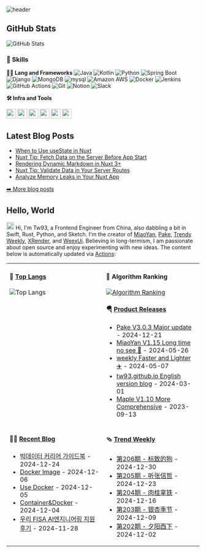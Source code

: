 ![header](https://capsule-render.vercel.app/api?type=waving&color=auto&height=360&text=Challenging+Data+Engineer&fontSize=50&fontAlign=50&fontAlignY=40&desc=Passion%2C+Challenge%2C+Sincerity&descSize=20&descAlign=50&descAlignY=60)



<h2>GitHub Stats</h2>
<p><img src="https://github-readme-stats.vercel.app/api?username=seongjju&amp;show_icons=true" alt="GitHub Stats"></p>


### 🦾 Skills
**🧑‍💻 Lang and Frameworks**
![Java](https://img.shields.io/badge/Java-000000.svg?&style=for-the-badge) ![Kotlin](https://img.shields.io/badge/kotlin-7F52FF.svg?&style=for-the-badge&logo=kotlin&logoColor=white) ![Python](https://img.shields.io/badge/python-3776AB.svg?&style=for-the-badge&logo=python&logoColor=white) ![Spring Boot](https://img.shields.io/badge/springboot-6DB33F.svg?&style=for-the-badge&logo=springboot&logoColor=white) ![Django](https://img.shields.io/badge/django-092E20.svg?&style=for-the-badge&logo=django&logoColor=white) ![MongoDB](https://img.shields.io/badge/mongodb-47A248.svg?&style=for-the-badge&logo=mongodb&logoColor=white) ![mysql](https://img.shields.io/badge/mysql-4479A1.svg?&style=for-the-badge&logo=mysql&logoColor=white) ![Amazon AWS](https://img.shields.io/badge/amazonaws-232F3E.svg?&style=for-the-badge&logo=amazonaws&logoColor=white) ![Docker](https://img.shields.io/badge/docker-2496ED.svg?&style=for-the-badge&logo=docker&logoColor=white) ![Jenkins](https://img.shields.io/badge/jenkins-D24939.svg?&style=for-the-badge&logo=jenkins&logoColor=white) ![GitHub Actions](https://img.shields.io/badge/githubactions-2088FF.svg?&style=for-the-badge&logo=githubactions&logoColor=white) ![Git](https://img.shields.io/badge/git-F05032.svg?&style=for-the-badge&logo=git&logoColor=white) ![Notion](https://img.shields.io/badge/notion-000000.svg?&style=for-the-badge&logo=notion&logoColor=white) ![Slack](https://img.shields.io/badge/slack-4A154B.svg?&style=for-the-badge&logo=slack&logoColor=white) 

**🛠️ Infra and Tools**

<p><a href="https://www.x.com/mokkapps"><img src="https://img.shields.io/badge/twitter-%231DA1F2.svg?&style=for-the-badge&logo=twitter&logoColor=white" height=25></a> <a href="https://www.linkedin.com/in/mokkapps"><img src="https://img.shields.io/badge/linkedin-%230077B5.svg?&style=for-the-badge&logo=linkedin&logoColor=white" height=25></a> <a href="https://www.instagram.com/mokkapps/"><img src="https://img.shields.io/badge/instagram-%23E4405F.svg?&style=for-the-badge&logo=instagram&logoColor=white" height=25></a> <a href="https://www.youtube.com/@mokkapps"><img src="https://img.shields.io/badge/youtube-%2312100E.svg?&style=for-the-badge&logo=youtube&logoColor=white" height=25></a> <a href="https://medium.com/@MokkappsDev"><img src="https://img.shields.io/badge/medium-%2312100E.svg?&style=for-the-badge&logo=medium&logoColor=white" height=25></a> <a href="https://dev.to/mokkapps"><img src="https://img.shields.io/badge/DEV.TO-%230A0A0A.svg?&style=for-the-badge&logo=dev-dot-to&logoColor=white" height=25></a></p>
<h2>Latest Blog Posts</h2>
  <ul>
  <li><a href=https://mokkapps.de/blog/when-to-use-use-state-in-nuxt target="_blank" rel="noreferrer nofollow">When to Use useState in Nuxt</a></li><li><a href=https://mokkapps.de/vue-tips/nuxt-fetch-data-on-the-server-before-app-start target="_blank" rel="noreferrer nofollow">Nuxt Tip: Fetch Data on the Server Before App Start</a></li><li><a href=https://mokkapps.de/blog/rendering-dynamic-markdown-in-nuxt-3 target="_blank" rel="noreferrer nofollow">Rendering Dynamic Markdown in Nuxt 3+</a></li><li><a href=https://mokkapps.de/vue-tips/validate-data-in-your-nuxt-server-routes target="_blank" rel="noreferrer nofollow">Nuxt Tip: Validate Data in Your Server Routes</a></li><li><a href=https://mokkapps.de/blog/analyze-memory-leaks-in-your-nuxt-app target="_blank" rel="noreferrer nofollow">Analyze Memory Leaks in Your Nuxt App</a></li>
  </ul>
<p><a href="https://mokkapps.de/blog">➡️ More blog posts</a></p>

## Hello, World

<img src='https://x.tw93.fun/images/hi.gif' alt='Hi' width="20"/> Hi, I'm Tw93, a Frontend Engineer from China, also dabbling a bit in Swift, Rust, Python, and Sketch. I'm the creator of [MiaoYan](https://miaoyan.app/), [Pake](https://github.com/tw93/pake), [Trendy Weekly](https://weekly.tw93.fun/), [XRender](https://xrender.fun/), and [WeexUi](https://apache.github.io/incubator-weex-ui/). Believing in long-termism, I am passionate about open source and enjoy experimenting with new ideas. The content below is automatically updated via <a href="https://github.com/tw93/tw93/actions" target="_blank">Actions</a>:

<table width="960px">
<tr>
<td valign="top" width="50%">

#### 🚌 <a href="https://tw93.fun" target="_blank">Top Langs</a>

![Top Langs](https://github-readme-stats.vercel.app/api/top-langs/?username=seongjju&layout=compact)

</td>
<td valign="top" width="50%">

#### 🚩 Algorithm Ranking

[![Algorithm Ranking](https://mazassumnida.wtf/api/v2/generate_badge?boj=koreatstm)](https://solved.ac/profile/koreatstm)

#### 🪂 <a href="https://github.com/tw93/tw93/blob/master/releases.md" target="_blank">Product Releases</a>

<!-- recent_releases starts -->
* <a href='https://github.com/tw93/Pake/releases/tag/V3.0.3' target='_blank'>Pake V3.0.3 Major update</a> - 2024-12-21
* <a href='https://github.com/tw93/MiaoYan/releases/tag/V1.15.0' target='_blank'>MiaoYan V1.15 Long time no see 🥂</a> - 2024-05-26
* <a href='https://github.com/tw93/weekly/releases/tag/V0.6.0' target='_blank'>weekly Faster and Lighter ✈️</a> - 2024-05-07
* <a href='https://github.com/tw93/tw93.github.io/releases/tag/V0.5.0' target='_blank'>tw93.github.io English version blog</a> - 2024-03-01
* <a href='https://github.com/tw93/Maple/releases/tag/V1.10' target='_blank'>Maple V1.10 More Comprehensive</a> - 2023-09-13
<!-- recent_releases ends -->

</td>
</tr>
<tr>
<td valign="top" width="50%">

#### 🤾‍♂️ <a href="https://koreatstm.tistory.com/" target="_blank">Recent Blog</a>

<!-- blog starts -->
* <a href='https://koreatstm.tistory.com/214' target='_blank'>빅데이터 커리어 가이드북</a> - 2024-12-24
* <a href='https://koreatstm.tistory.com/213' target='_blank'>Docker Image</a> - 2024-12-06
* <a href='https://koreatstm.tistory.com/212' target='_blank'>Use Docker</a> - 2024-12-05
* <a href='https://koreatstm.tistory.com/211' target='_blank'>Container&Docker</a> - 2024-12-04
* <a href='https://koreatstm.tistory.com/210' target='_blank'>우리 FISA AI엔지니어링 지원 후기</a> - 2024-11-28
<!-- blog ends -->

</td>
<td valign="top" width="50%">

#### 🩴 <a href="https://weekly.tw93.fun" target="_blank">Trend Weekly</a>

<!-- weekly starts -->

* <a href='https://weekly.tw93.fun/posts/206-%E6%A0%87%E8%87%B4%E7%9A%84%E7%8B%97/' target='_blank'>第206期 - 标致的狗</a> - 2024-12-30
* <a href='https://weekly.tw93.fun/posts/205-%E5%90%AC%E5%BC%A0%E4%BF%A1%E5%93%B2/' target='_blank'>第205期 - 听张信哲</a> - 2024-12-23
* <a href='https://weekly.tw93.fun/posts/204-%E8%82%89%E6%A1%82%E6%8B%BF%E9%93%81/' target='_blank'>第204期 - 肉桂拿铁</a> - 2024-12-16
* <a href='https://weekly.tw93.fun/posts/203-%E9%93%B6%E6%9D%8F%E5%AD%A3%E8%8A%82/' target='_blank'>第203期 - 银杏季节</a> - 2024-12-09
* <a href='https://weekly.tw93.fun/posts/202-%E5%A4%95%E9%98%B3%E8%A5%BF%E4%B8%8B/' target='_blank'>第202期 - 夕阳西下</a> - 2024-12-02
<!-- weekly ends -->

</td>
</tr>

</table>
